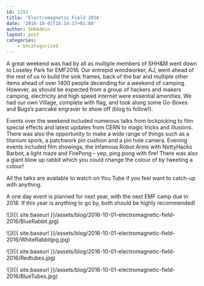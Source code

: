 ```yaml
---
id: 1292
title: 'Electromagnetic Field 2016'
date: '2016-10-01T18:14:17+01:00'
author: SHHAdmin
layout: post
categories:
    - Uncategorized
---
```


A great weekend was had by all as multiple members of SHH&amp;M went down to Loseley Park for EMF2016. Our entrepid woodworker, AJ, went ahead of the rest of us to build the sink frames, back of the bar and multiple other items ahead of over 1400 people decending for a weekend of camping. However, as should be expected from a group of hackers and makers camping, electricity and high speed internet were essential amenities. We had our own Village, complete with flag, and took along some Go-Boxes and Bugs’s pancake engraver to show off (blog to follow!).

Events over the weekend included numerous talks from lockpicking to film special effects and latest updates from CERN to magic tricks and illusions. There was also the opportunity to make a wide range of things such as a titanium spork, a patchwork pin cushion and a pin hole camera. Evening events included film showings, the infamous Robot Arms with NottyHacks Barbot, a light maze and FirePong – yep, ping pong with fire! There was also a giant blow up rabbit which you could change the colour of by tweeting a colour!

All the talks are available to watch on You Tube if you feel want to catch-up with anything.

A one day event is planned for next year, with the next EMF camp due in 2018. If this year is anything to go by, both should be highly recommended!

![]({{ site.baseurl }}/assets/blog/2016-10-01-electromagnetic-field-2016/BlueRabbit.jpg)

![]({{ site.baseurl }}/assets/blog/2016-10-01-electromagnetic-field-2016/WhiteRabbitjpg.jpg)

![]({{ site.baseurl }}/assets/blog/2016-10-01-electromagnetic-field-2016/Redtubes.jpg)

![]({{ site.baseurl }}/assets/blog/2016-10-01-electromagnetic-field-2016/BlueTubes.jpg)

<!--- path/to this posts images is ![]({{ site.baseurl }}/assets/blog/2016-10-01-electromagnetic-field-2016/ --->